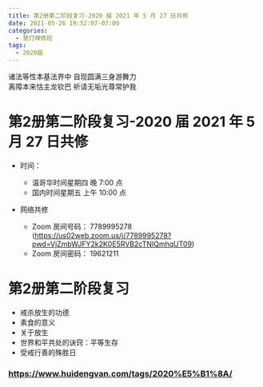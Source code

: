 ```yaml
---
title: 第2册第二阶段复习-2020 届 2021 年 5 月 27 日共修
date: 2021-05-26 19:52:07-07:00
categories:
  - 慧灯禅修班
tags:
  - 2020届
---
```

诸法等性本基法界中 自现圆满三身游舞力  
离障本来怙主龙钦巴 祈请无垢光尊常护我

# 第2册第二阶段复习-2020 届 2021 年 5 月 27 日共修

- 时间：

  - 温哥华时间星期四 晚 7:00 点
  - 国内时间星期五 上午 10:00 点

- 网络共修
  - Zoom 房间号码： 7789995278 (<https://us02web.zoom.us/j/7789995278?pwd=VjZmbWJFY2k2K0E5RVB2cTNIQmhqUT09>)
  - Zoom 房间密码： 19621211

# 第2册第二阶段复习

- 戒杀放生的功德
- 素食的意义
- 关于放生
- 世界和平共处的诀窍：平等生存
- 受戒行善的殊胜日

### <https://www.huidengvan.com/tags/2020%E5%B1%8A/>